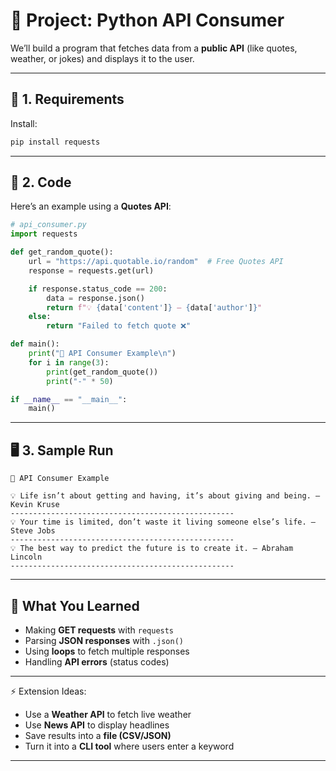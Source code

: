# 🔗 Project: Python API Consumer

We’ll build a program that fetches data from a **public API** (like quotes, weather, or jokes) and displays it to the user.

---

## 📂 1. Requirements

Install:

```bash
pip install requests
```

---

## 📝 2. Code

Here’s an example using a **Quotes API**:

```python
# api_consumer.py
import requests

def get_random_quote():
    url = "https://api.quotable.io/random"  # Free Quotes API
    response = requests.get(url)

    if response.status_code == 200:
        data = response.json()
        return f"💡 {data['content']} — {data['author']}"
    else:
        return "Failed to fetch quote ❌"

def main():
    print("🔗 API Consumer Example\n")
    for i in range(3):
        print(get_random_quote())
        print("-" * 50)

if __name__ == "__main__":
    main()
```

---

## 🖥️ 3. Sample Run

```
🔗 API Consumer Example

💡 Life isn’t about getting and having, it’s about giving and being. — Kevin Kruse
--------------------------------------------------
💡 Your time is limited, don’t waste it living someone else’s life. — Steve Jobs
--------------------------------------------------
💡 The best way to predict the future is to create it. — Abraham Lincoln
--------------------------------------------------
```

---

## 🧠 What You Learned

* Making **GET requests** with `requests`
* Parsing **JSON responses** with `.json()`
* Using **loops** to fetch multiple responses
* Handling **API errors** (status codes)

---

⚡ Extension Ideas:

* Use a **Weather API** to fetch live weather
* Use **News API** to display headlines
* Save results into a **file (CSV/JSON)**
* Turn it into a **CLI tool** where users enter a keyword

---
